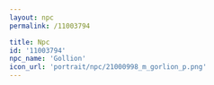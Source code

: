 ```yaml
---
layout: npc
permalink: /11003794

title: Npc
id: '11003794'
npc_name: 'Gollion'
icon_url: 'portrait/npc/21000998_m_gorlion_p.png'
---
```

